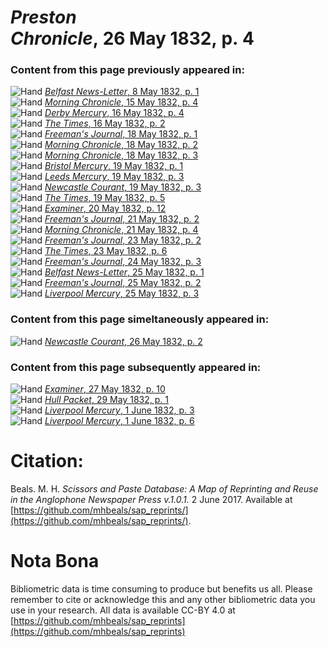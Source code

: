 # *Preston Chronicle*, 26 May 1832, p. 4  
  
### Content from this page previously appeared in:  
![Hand](http://scissorsandpaste.net/wp-content/uploads/2017/06/smallhandpointer.png) [*Belfast News-Letter*, 8 May 1832, p. 1](https://mhbeals.github.io/sap_html/Belfast-News-Letter/Belfast-News-Letter-8-May-1832-p-1)  
![Hand](http://scissorsandpaste.net/wp-content/uploads/2017/06/smallhandpointer.png) [*Morning Chronicle*, 15 May 1832, p. 4](https://mhbeals.github.io/sap_html/Morning-Chronicle/Morning-Chronicle-15-May-1832-p-4)  
![Hand](http://scissorsandpaste.net/wp-content/uploads/2017/06/smallhandpointer.png) [*Derby Mercury*, 16 May 1832, p. 4](https://mhbeals.github.io/sap_html/Derby-Mercury/Derby-Mercury-16-May-1832-p-4)  
![Hand](http://scissorsandpaste.net/wp-content/uploads/2017/06/smallhandpointer.png) [*The Times*, 16 May 1832, p. 2](https://mhbeals.github.io/sap_html/The-Times/The-Times-16-May-1832-p-2)  
![Hand](http://scissorsandpaste.net/wp-content/uploads/2017/06/smallhandpointer.png) [*Freeman's Journal*, 18 May 1832, p. 1](https://mhbeals.github.io/sap_html/Freeman's-Journal/Freeman's-Journal-18-May-1832-p-1)  
![Hand](http://scissorsandpaste.net/wp-content/uploads/2017/06/smallhandpointer.png) [*Morning Chronicle*, 18 May 1832, p. 2](https://mhbeals.github.io/sap_html/Morning-Chronicle/Morning-Chronicle-18-May-1832-p-2)  
![Hand](http://scissorsandpaste.net/wp-content/uploads/2017/06/smallhandpointer.png) [*Morning Chronicle*, 18 May 1832, p. 3](https://mhbeals.github.io/sap_html/Morning-Chronicle/Morning-Chronicle-18-May-1832-p-3)  
![Hand](http://scissorsandpaste.net/wp-content/uploads/2017/06/smallhandpointer.png) [*Bristol Mercury*, 19 May 1832, p. 1](https://mhbeals.github.io/sap_html/Bristol-Mercury/Bristol-Mercury-19-May-1832-p-1)  
![Hand](http://scissorsandpaste.net/wp-content/uploads/2017/06/smallhandpointer.png) [*Leeds Mercury*, 19 May 1832, p. 3](https://mhbeals.github.io/sap_html/Leeds-Mercury/Leeds-Mercury-19-May-1832-p-3)  
![Hand](http://scissorsandpaste.net/wp-content/uploads/2017/06/smallhandpointer.png) [*Newcastle Courant*, 19 May 1832, p. 3](https://mhbeals.github.io/sap_html/Newcastle-Courant/Newcastle-Courant-19-May-1832-p-3)  
![Hand](http://scissorsandpaste.net/wp-content/uploads/2017/06/smallhandpointer.png) [*The Times*, 19 May 1832, p. 5](https://mhbeals.github.io/sap_html/The-Times/The-Times-19-May-1832-p-5)  
![Hand](http://scissorsandpaste.net/wp-content/uploads/2017/06/smallhandpointer.png) [*Examiner*, 20 May 1832, p. 12](https://mhbeals.github.io/sap_html/Examiner/Examiner-20-May-1832-p-12)  
![Hand](http://scissorsandpaste.net/wp-content/uploads/2017/06/smallhandpointer.png) [*Freeman's Journal*, 21 May 1832, p. 2](https://mhbeals.github.io/sap_html/Freeman's-Journal/Freeman's-Journal-21-May-1832-p-2)  
![Hand](http://scissorsandpaste.net/wp-content/uploads/2017/06/smallhandpointer.png) [*Morning Chronicle*, 21 May 1832, p. 4](https://mhbeals.github.io/sap_html/Morning-Chronicle/Morning-Chronicle-21-May-1832-p-4)  
![Hand](http://scissorsandpaste.net/wp-content/uploads/2017/06/smallhandpointer.png) [*Freeman's Journal*, 23 May 1832, p. 2](https://mhbeals.github.io/sap_html/Freeman's-Journal/Freeman's-Journal-23-May-1832-p-2)  
![Hand](http://scissorsandpaste.net/wp-content/uploads/2017/06/smallhandpointer.png) [*The Times*, 23 May 1832, p. 6](https://mhbeals.github.io/sap_html/The-Times/The-Times-23-May-1832-p-6)  
![Hand](http://scissorsandpaste.net/wp-content/uploads/2017/06/smallhandpointer.png) [*Freeman's Journal*, 24 May 1832, p. 3](https://mhbeals.github.io/sap_html/Freeman's-Journal/Freeman's-Journal-24-May-1832-p-3)  
![Hand](http://scissorsandpaste.net/wp-content/uploads/2017/06/smallhandpointer.png) [*Belfast News-Letter*, 25 May 1832, p. 1](https://mhbeals.github.io/sap_html/Belfast-News-Letter/Belfast-News-Letter-25-May-1832-p-1)  
![Hand](http://scissorsandpaste.net/wp-content/uploads/2017/06/smallhandpointer.png) [*Freeman's Journal*, 25 May 1832, p. 2](https://mhbeals.github.io/sap_html/Freeman's-Journal/Freeman's-Journal-25-May-1832-p-2)  
![Hand](http://scissorsandpaste.net/wp-content/uploads/2017/06/smallhandpointer.png) [*Liverpool Mercury*, 25 May 1832, p. 3](https://mhbeals.github.io/sap_html/Liverpool-Mercury/Liverpool-Mercury-25-May-1832-p-3)  
  
### Content from this page simeltaneously appeared in:  
![Hand](http://scissorsandpaste.net/wp-content/uploads/2017/06/smallhandpointer.png) [*Newcastle Courant*, 26 May 1832, p. 2](https://mhbeals.github.io/sap_html/Newcastle-Courant/Newcastle-Courant-26-May-1832-p-2)  
  
### Content from this page subsequently appeared in:  
![Hand](http://scissorsandpaste.net/wp-content/uploads/2017/06/smallhandpointer.png) [*Examiner*, 27 May 1832, p. 10](https://mhbeals.github.io/sap_html/Examiner/Examiner-27-May-1832-p-10)  
![Hand](http://scissorsandpaste.net/wp-content/uploads/2017/06/smallhandpointer.png) [*Hull Packet*, 29 May 1832, p. 1](https://mhbeals.github.io/sap_html/Hull-Packet/Hull-Packet-29-May-1832-p-1)  
![Hand](http://scissorsandpaste.net/wp-content/uploads/2017/06/smallhandpointer.png) [*Liverpool Mercury*, 1 June 1832, p. 3](https://mhbeals.github.io/sap_html/Liverpool-Mercury/Liverpool-Mercury-1-June-1832-p-3)  
![Hand](http://scissorsandpaste.net/wp-content/uploads/2017/06/smallhandpointer.png) [*Liverpool Mercury*, 1 June 1832, p. 6](https://mhbeals.github.io/sap_html/Liverpool-Mercury/Liverpool-Mercury-1-June-1832-p-6)  


# Citation: 

Beals. M. H. *Scissors and Paste Database: A Map of Reprinting and Reuse in the Anglophone Newspaper Press v.1.0.1.* 2 June 2017. Available at [https://github.com/mhbeals/sap_reprints/](https://github.com/mhbeals/sap_reprints/). 

# Nota Bona

Bibliometric data is time consuming to produce but benefits us all. Please remember to cite or acknowledge this and any other bibliometric data you use in your research. All data is available CC-BY 4.0 at [https://github.com/mhbeals/sap_reprints](https://github.com/mhbeals/sap_reprints)